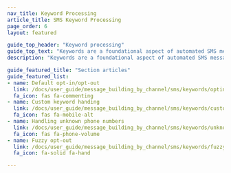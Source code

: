 ```yaml
---
nav_title: Keyword Processing
article_title: SMS Keyword Processing
page_order: 6
layout: featured

guide_top_header: "Keyword processing"
guide_top_text: "Keywords are a foundational aspect of automated SMS messaging. With keywords, your users can message a preset list of single-word commands that do some action—for example, opting in and out of receiving SMS messages. With Braze, you can also set custom keywords and turn on fuzzy opt-out to further tailor your user journey. These articles will cover how Braze approaches Keyword Processing and Management and some best practices."
description: "Keywords are a foundational aspect of automated SMS messaging. With keywords, your users are able to message a preset list of single-word commands that do some action."

guide_featured_title: "Section articles"
guide_featured_list:
- name: Default opt-in/opt-out
  link: /docs/user_guide/message_building_by_channel/sms/keywords/optin_optout/
  fa_icon: fas fa-commenting
- name: Custom keyword handing
  link: /docs/user_guide/message_building_by_channel/sms/keywords/custom_keyword_handling/
  fa_icon: fas fa-mobile-alt
- name: Handling unknown phone numbers
  link: /docs/user_guide/message_building_by_channel/sms/keywords/unknown_phone_numbers/
  fa_icon: fas fa-phone-volume
- name: Fuzzy opt-out
  link: /docs/user_guide/message_building_by_channel/sms/keywords/fuzzy_opt_out/
  fa_icon: fa-solid fa-hand

---
```

<br><br>

